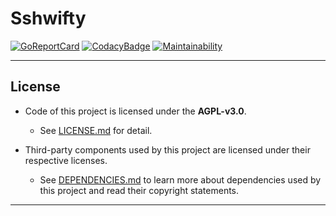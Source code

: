 # Sshwifty

[![GoReportCard](https://goreportcard.com/badge/github.com/BAN-AI-Multics/sshwifty)](https://goreportcard.com/badge/github.com/BAN-AI-Multics/sshwifty)
[![CodacyBadge](https://api.codacy.com/project/badge/Grade/abada4bf5755427ca565bdef2e23ef5e)](https://app.codacy.com/gh/BAN-AI-Multics/sshwifty?utm_source=github.com&utm_medium=referral&utm_content=BAN-AI-Multics/sshwifty&utm_campaign=Badge_Grade_Settings)
[![Maintainability](https://api.codeclimate.com/v1/badges/e0a0f66c4911f46f643c/maintainability)](https://codeclimate.com/github/BAN-AI-Multics/sshwifty/maintainability)

---

## License

* Code of this project is licensed under the **AGPL-v3.0**.
  * See [LICENSE.md] for detail.

* Third-party components used by this project are licensed under their respective licenses.
  * See [DEPENDENCIES.md] to learn more about dependencies used by this project and read their copyright statements.

[license.md]: LICENSE.md
[dependencies.md]: DEPENDENCIES.md

---
